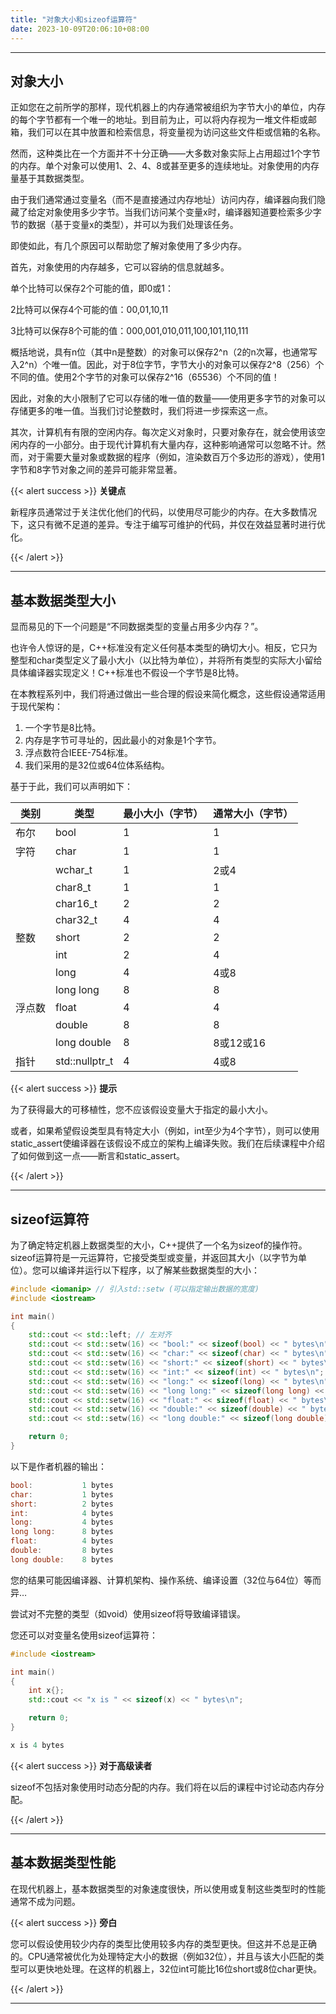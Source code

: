 ```yaml
---
title: "对象大小和sizeof运算符"
date: 2023-10-09T20:06:10+08:00
---
```


***
## 对象大小

正如您在之前所学的那样，现代机器上的内存通常被组织为字节大小的单位，内存的每个字节都有一个唯一的地址。到目前为止，可以将内存视为一堆文件柜或邮箱，我们可以在其中放置和检索信息，将变量视为访问这些文件柜或信箱的名称。

然而，这种类比在一个方面并不十分正确——大多数对象实际上占用超过1个字节的内存。单个对象可以使用1、2、4、8或甚至更多的连续地址。对象使用的内存量基于其数据类型。

由于我们通常通过变量名（而不是直接通过内存地址）访问内存，编译器向我们隐藏了给定对象使用多少字节。当我们访问某个变量x时，编译器知道要检索多少字节的数据（基于变量x的类型），并可以为我们处理该任务。

即使如此，有几个原因可以帮助您了解对象使用了多少内存。

首先，对象使用的内存越多，它可以容纳的信息就越多。

单个比特可以保存2个可能的值，即0或1：

2比特可以保存4个可能的值：00,01,10,11

3比特可以保存8个可能的值：000,001,010,011,100,101,110,111

概括地说，具有n位（其中n是整数）的对象可以保存2^n（2的n次幂，也通常写入2^n）个唯一值。因此，对于8位字节，字节大小的对象可以保存2^8（256）个不同的值。使用2个字节的对象可以保存2^16（65536）个不同的值！

因此，对象的大小限制了它可以存储的唯一值的数量——使用更多字节的对象可以存储更多的唯一值。当我们讨论整数时，我们将进一步探索这一点。

其次，计算机有有限的空闲内存。每次定义对象时，只要对象存在，就会使用该空闲内存的一小部分。由于现代计算机有大量内存，这种影响通常可以忽略不计。然而，对于需要大量对象或数据的程序（例如，渲染数百万个多边形的游戏），使用1字节和8字节对象之间的差异可能非常显著。

{{< alert success >}}
**关键点**

新程序员通常过于关注优化他们的代码，以使用尽可能少的内存。在大多数情况下，这只有微不足道的差异。专注于编写可维护的代码，并仅在效益显著时进行优化。

{{< /alert >}}

***
## 基本数据类型大小

显而易见的下一个问题是“不同数据类型的变量占用多少内存？”。

也许令人惊讶的是，C++标准没有定义任何基本类型的确切大小。相反，它只为整型和char类型定义了最小大小（以比特为单位），并将所有类型的实际大小留给具体编译器实现定义！C++标准也不假设一个字节是8比特。

在本教程系列中，我们将通过做出一些合理的假设来简化概念，这些假设通常适用于现代架构：

1. 一个字节是8比特。
2. 内存是字节可寻址的，因此最小的对象是1个字节。
3. 浮点数符合IEEE-754标准。
4. 我们采用的是32位或64位体系结构。

基于于此，我们可以声明如下：

|  类别 |  类型  |  最小大小（字节） |  通常大小（字节） |
|  ----  | ----  | ----  | ----  |
| 布尔 | bool | 1 | 1 |
| 字符 | char | 1 | 1 |
|  | wchar_t | 1 | 2或4 |
|  | char8_t | 1 | 1 |
|  | char16_t | 2 | 2 |
|  | char32_t | 4 | 4 |
| 整数 | short | 2 | 2 |
|  | int | 2 | 4 |
|  | long | 4 | 4或8 |
|  | long long | 8 | 8 |
| 浮点数 | float | 4 | 4 |
|  | double | 8 | 8 |
|  | long double | 8 | 8或12或16 |
| 指针 | std::nullptr_t | 4 | 4或8 |

{{< alert success >}}
**提示**

为了获得最大的可移植性，您不应该假设变量大于指定的最小大小。

或者，如果希望假设类型具有特定大小（例如，int至少为4个字节），则可以使用static_assert使编译器在该假设不成立的架构上编译失败。我们在后续课程中介绍了如何做到这一点——断言和static_assert。

{{< /alert >}}

***
## sizeof运算符

为了确定特定机器上数据类型的大小，C++提供了一个名为sizeof的操作符。sizeof运算符是一元运算符，它接受类型或变量，并返回其大小（以字节为单位）。您可以编译并运行以下程序，以了解某些数据类型的大小：

```C++
#include <iomanip> // 引入std::setw (可以指定输出数据的宽度)
#include <iostream>

int main()
{
    std::cout << std::left; // 左对齐
    std::cout << std::setw(16) << "bool:" << sizeof(bool) << " bytes\n";
    std::cout << std::setw(16) << "char:" << sizeof(char) << " bytes\n";
    std::cout << std::setw(16) << "short:" << sizeof(short) << " bytes\n";
    std::cout << std::setw(16) << "int:" << sizeof(int) << " bytes\n";
    std::cout << std::setw(16) << "long:" << sizeof(long) << " bytes\n";
    std::cout << std::setw(16) << "long long:" << sizeof(long long) << " bytes\n";
    std::cout << std::setw(16) << "float:" << sizeof(float) << " bytes\n";
    std::cout << std::setw(16) << "double:" << sizeof(double) << " bytes\n";
    std::cout << std::setw(16) << "long double:" << sizeof(long double) << " bytes\n";

    return 0;
}
```

以下是作者机器的输出：

```C++
bool:           1 bytes
char:           1 bytes
short:          2 bytes
int:            4 bytes
long:           4 bytes
long long:      8 bytes
float:          4 bytes
double:         8 bytes
long double:    8 bytes
```

您的结果可能因编译器、计算机架构、操作系统、编译设置（32位与64位）等而异…

尝试对不完整的类型（如void）使用sizeof将导致编译错误。

您还可以对变量名使用sizeof运算符：

```C++
#include <iostream>

int main()
{
    int x{};
    std::cout << "x is " << sizeof(x) << " bytes\n";

    return 0;
}
```

```C++
x is 4 bytes
```

{{< alert success >}}
**对于高级读者**

sizeof不包括对象使用时动态分配的内存。我们将在以后的课程中讨论动态内存分配。

{{< /alert >}}

***
## 基本数据类型性能

在现代机器上，基本数据类型的对象速度很快，所以使用或复制这些类型时的性能通常不成为问题。

{{< alert success >}}
**旁白**

您可以假设使用较少内存的类型比使用较多内存的类型更快。但这并不总是正确的。CPU通常被优化为处理特定大小的数据（例如32位），并且与该大小匹配的类型可以更快地处理。在这样的机器上，32位int可能比16位short或8位char更快。

{{< /alert >}}

***
